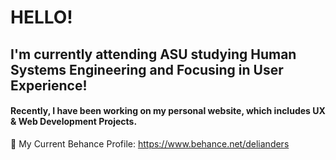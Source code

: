 # HELLO!
## I'm currently attending ASU studying Human Systems Engineering and Focusing in User Experience!
<!--
**delianders/delianders** is a ✨ _special_ ✨ repository because its `README.md` (this file) appears on your GitHub profile.

Here are some ideas to get you started:

- 🌱 My Current Behance Profile
- 🌱 I’m currently learning ...
- 👯 I’m looking to collaborate on ...
- 🤔 I’m looking for help with ...
- 💬 Ask me about ...
- 📫 How to reach me: ...
- 😄 Pronouns: ...
- ⚡ Fun fact: ...
-->
#### Recently, I have been working on my personal website, which includes UX & Web Development Projects. 
🌱 My Current Behance Profile: https://www.behance.net/delianders
